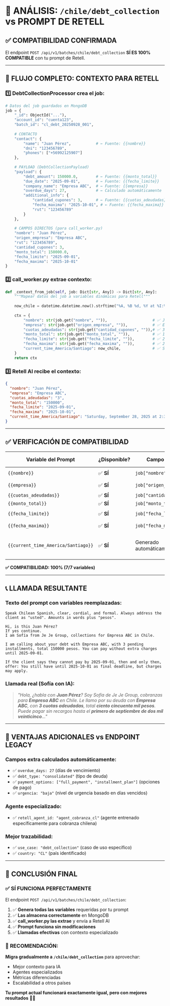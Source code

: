 # 🎯 ANÁLISIS: `/chile/debt_collection` vs PROMPT DE RETELL

## ✅ COMPATIBILIDAD CONFIRMADA

El endpoint `POST /api/v1/batches/chile/debt_collection` **SÍ ES 100% COMPATIBLE** con tu prompt de Retell.

---

## 🔄 FLUJO COMPLETO: CONTEXTO PARA RETELL

### **1️⃣ DebtCollectionProcessor crea el job:**

```python
# Datos del job guardados en MongoDB
job = {
    "_id": ObjectId("..."),
    "account_id": "cuenta123",
    "batch_id": "cl_debt_20250928_001",
    
    # CONTACTO
    "contact": {
        "name": "Juan Pérez",           # ← Fuente: {{nombre}}
        "dni": "123456789", 
        "phones": ["+56992125907"]
    },
    
    # PAYLOAD (DebtCollectionPayload)
    "payload": {
        "debt_amount": 150000.0,        # ← Fuente: {{monto_total}}
        "due_date": "2025-09-01",       # ← Fuente: {{fecha_limite}}
        "company_name": "Empresa ABC",  # ← Fuente: {{empresa}}
        "overdue_days": 27,             # ← Calculado automáticamente
        "additional_info": {
            "cantidad_cupones": 3,      # ← Fuente: {{cuotas_adeudadas}}
            "fecha_maxima": "2025-10-01", # ← Fuente: {{fecha_maxima}}
            "rut": "123456789"
        }
    },
    
    # CAMPOS DIRECTOS (para call_worker.py)
    "nombre": "Juan Pérez",
    "origen_empresa": "Empresa ABC", 
    "rut": "123456789",
    "cantidad_cupones": 3,
    "monto_total": 150000.0,
    "fecha_limite": "2025-09-01",
    "fecha_maxima": "2025-10-01"
}
```

### **2️⃣ call_worker.py extrae contexto:**

```python
def _context_from_job(self, job: Dict[str, Any]) -> Dict[str, Any]:
    """Mapear datos del job a variables dinámicas para Retell"""
    
    now_chile = datetime.datetime.now().strftime("%A, %B %d, %Y at %I:%M:%S %p CLT")
    
    ctx = {
        "nombre": str(job.get("nombre", "")),                    # ✅ Juan Pérez
        "empresa": str(job.get("origen_empresa", "")),           # ✅ Empresa ABC  
        "cuotas_adeudadas": str(job.get("cantidad_cupones", "")),# ✅ 3
        "monto_total": str(job.get("monto_total", "")),          # ✅ 150000
        "fecha_limite": str(job.get("fecha_limite", "")),        # ✅ 2025-09-01
        "fecha_maxima": str(job.get("fecha_maxima", "")),        # ✅ 2025-10-01
        "current_time_America/Santiago": now_chile,              # ✅ Saturday, September 28, 2025 at 2:30:00 PM CLT
    }
    return ctx
```

### **3️⃣ Retell AI recibe el contexto:**

```json
{
  "nombre": "Juan Pérez",
  "empresa": "Empresa ABC", 
  "cuotas_adeudadas": "3",
  "monto_total": "150000",
  "fecha_limite": "2025-09-01",
  "fecha_maxima": "2025-10-01",
  "current_time_America/Santiago": "Saturday, September 28, 2025 at 2:30:00 PM CLT"
}
```

---

## ✅ VERIFICACIÓN DE COMPATIBILIDAD

| **Variable del Prompt** | **¿Disponible?** | **Campo del Job** | **Valor de Ejemplo** |
|-------------------------|------------------|------------------|---------------------|
| `{{nombre}}` | ✅ **SÍ** | `job["nombre"]` | `"Juan Pérez"` |
| `{{empresa}}` | ✅ **SÍ** | `job["origen_empresa"]` | `"Empresa ABC"` |
| `{{cuotas_adeudadas}}` | ✅ **SÍ** | `job["cantidad_cupones"]` | `"3"` |
| `{{monto_total}}` | ✅ **SÍ** | `job["monto_total"]` | `"150000"` |
| `{{fecha_limite}}` | ✅ **SÍ** | `job["fecha_limite"]` | `"2025-09-01"` |
| `{{fecha_maxima}}` | ✅ **SÍ** | `job["fecha_maxima"]` | `"2025-10-01"` |
| `{{current_time_America/Santiago}}` | ✅ **SÍ** | Generado automáticamente | `"Saturday, September 28, 2025 at 2:30:00 PM CLT"` |

**✅ COMPATIBILIDAD: 100% (7/7 variables)**

---

## 📞 LLAMADA RESULTANTE

### **Texto del prompt con variables reemplazadas:**
```
Speak Chilean Spanish, clear, cordial, and formal. Always address the client as "usted". Amounts in words plus "pesos".

Hi, is this Juan Pérez?
If yes continue.
I am Sofía from Je Je Group, collections for Empresa ABC in Chile.

I am calling about your debt with Empresa ABC, with 3 pending installments, total 150000 pesos. You can pay without extra charges until 2025-09-01.

If the client says they cannot pay by 2025-09-01, then and only then, offer: You still have until 2025-10-01 as final deadline, but charges may apply.
```

### **Llamada real (Sofía con IA):**
> *"Hola, ¿habla con **Juan Pérez**? Soy Sofía de Je Je Group, cobranzas para **Empresa ABC** en Chile. Le llamo por su deuda con **Empresa ABC**, con **3 cuotas adeudadas**, total **ciento cincuenta mil pesos**. Puede pagar sin recargos hasta el **primero de septiembre de dos mil veinticinco**..."*

---

## 🎯 VENTAJAS ADICIONALES vs ENDPOINT LEGACY

### **Campos extra calculados automáticamente:**
- ✅ `overdue_days: 27` (días de vencimiento)
- ✅ `debt_type: "consolidated"` (tipo de deuda)
- ✅ `payment_options: ["full_payment", "installment_plan"]` (opciones de pago)
- ✅ `urgencia: "baja"` (nivel de urgencia basado en días vencidos)

### **Agente especializado:**
- ✅ `retell_agent_id: "agent_cobranza_cl"` (agente entrenado específicamente para cobranza chilena)

### **Mejor trazabilidad:**
- ✅ `use_case: "debt_collection"` (caso de uso específico)
- ✅ `country: "CL"` (país identificado)

---

## 🚀 CONCLUSIÓN FINAL

### ✅ **SÍ FUNCIONA PERFECTAMENTE**

El endpoint `POST /api/v1/batches/chile/debt_collection`:

1. ✅ **Genera todas las variables** requeridas por tu prompt
2. ✅ **Las almacena correctamente** en MongoDB
3. ✅ **call_worker.py las extrae** y envía a Retell AI
4. ✅ **Prompt funciona sin modificaciones**
5. ✅ **Llamadas efectivas** con contexto especializado

### 🎯 **RECOMENDACIÓN:**
**Migra gradualmente a `/chile/debt_collection`** para aprovechar:
- Mejor contexto para IA
- Agentes especializados  
- Métricas diferenciadas
- Escalabilidad a otros países

**Tu prompt actual funcionará exactamente igual, pero con mejores resultados** 🎯✨
